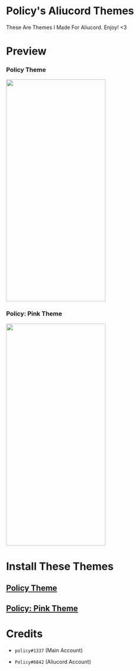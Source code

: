 # Policy's Aliucord Themes
These Are Themes I Made For Aliucord. Enjoy! <3

# Preview
### Policy Theme
<img src="https://media.discordapp.net/attachments/873240959318642748/898042540484333578/Screenshot_20211013-225956.jpg" width="270" height="600">

### Policy: Pink Theme
<img src="https://media.discordapp.net/attachments/873240959318642748/898042540748578836/Screenshot_20211013-225910.jpg" width="270" height="600">

# Install These Themes

## [Policy Theme](https://cdn.discordapp.com/attachments/873240959318642748/898043117415059486/policy.json)

## [Policy: Pink Theme](https://cdn.discordapp.com/attachments/873240959318642748/898043117553479712/policypink.json)

# Credits
- `policy#1337` (Main Account)

- `Policy#6842` (Aliucord Account)
